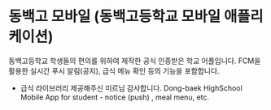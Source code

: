 # 동백고 모바일 (동백고등학교 모바일 애플리케이션)
동백고등학교 학생들의 편의를 위하여 제작한 공식 인증받은 학교 어플입니다.
FCM을 활용한 실시간 푸시 알림(공지), 급식 메뉴 확인 등의 기능을 포함합니다.

+ 급식 라이브러리 제공해주신 미르님 감사합니다.
Dong-baek HighSchool Mobile App for student - notice (push) , meal menu, etc.
